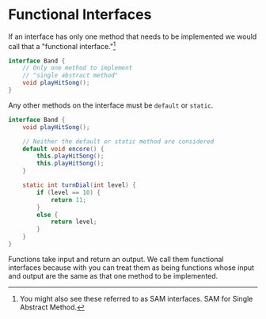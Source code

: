 # Functional Interfaces

If an interface has only one method that needs to be implemented we would call that a "functional interface."[^SAM]

```java
interface Band {
    // Only one method to implement
    // "single abstract method"
    void playHitSong();
}
```


Any other methods on the interface must be `default` or `static`.

```java
interface Band {
    void playHitSong();

    // Neither the default or static method are considered
    default void encore() {
        this.playHitSong();
        this.playHitSong();
    }

    static int turnDial(int level) {
        if (level == 10) {
            return 11;
        }
        else {
            return level;
        }
    }
}
```

Functions take input and return an output. We call them functional interfaces because with you can treat them as being functions whose input and output are the same as that one method to be implemented.


[^SAM]: You might also see these referred to as SAM interfaces. SAM for Single Abstract Method.